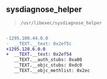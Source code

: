## sysdiagnose_helper

> `/usr/libexec/sysdiagnose_helper`

```diff

-1295.100.44.0.0
-  __TEXT.__text: 0x2ef5c
+1295.120.6.0.0
+  __TEXT.__text: 0x2ef54
   __TEXT.__auth_stubs: 0xa00
   __TEXT.__objc_stubs: 0xdc0
   __TEXT.__objc_methlist: 0x2ec

```
